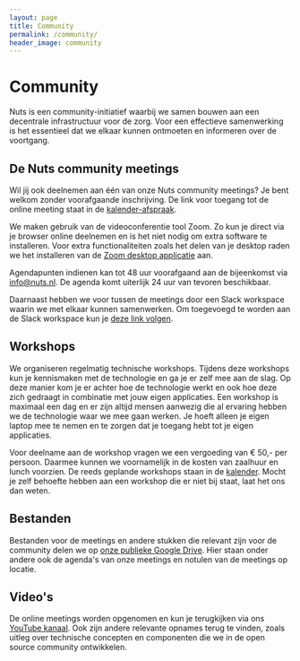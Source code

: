 ```yaml
---
layout: page
title: Community
permalink: /community/
header_image: community
---
```


# Community

Nuts is een community-initiatief waarbij we samen bouwen aan een decentrale
infrastructuur voor de zorg. Voor een effectieve samenwerking is het essentieel
dat we elkaar kunnen ontmoeten en informeren over de voortgang. 

## De Nuts community meetings 

Wil jij ook deelnemen aan één van onze Nuts community meetings? Je bent welkom zonder voorafgaande inschrijving. De link voor toegang tot de online
meeting staat in de [kalender-afspraak](/kalender).

We maken gebruik van de videoconferentie tool Zoom. Zo kun je direct via je browser online deelnemen en is het niet nodig om extra software te installeren. 
Voor extra functionaliteiten zoals het delen van je desktop raden we het installeren van de 
[Zoom desktop applicatie](https://zoom.us/download) aan. 

Agendapunten indienen kan tot 48 uur voorafgaand aan de bijeenkomst via
[info@nuts.nl](mailto:info@nuts.nl). De agenda komt uiterlijk 24 uur van tevoren
beschikbaar.

Daarnaast hebben we voor tussen de meetings door een Slack workspace waarin we
met elkaar kunnen samenwerken. Om toegevoegd te worden aan de Slack workspace
kun je [deze link volgen](https://join.slack.com/t/nuts-foundation/shared_invite/zt-1yd0pvbpw-3AyBQ8uWbM1EYCdDny~Ahw).

## Workshops

We organiseren regelmatig technische workshops. Tijdens deze workshops kun je
kennismaken met de technologie en ga je er zelf mee aan de slag. Op deze manier
kom je er achter hoe de technologie werkt en ook hoe deze zich gedraagt in
combinatie met jouw eigen applicaties. Een workshop is maximaal een dag en er
zijn altijd mensen aanwezig die al ervaring hebben we de technologie waar we mee
gaan werken. Je hoeft alleen je eigen laptop mee te nemen en te zorgen dat je
toegang hebt tot je eigen applicaties.

Voor deelname aan de workshop vragen we een vergoeding van € 50,- per persoon.
Daarmee kunnen we voornamelijk in de kosten van zaalhuur en lunch voorzien. De
reeds geplande workshops staan in de [kalender](/kalender). Mocht je zelf behoefte hebben aan
een workshop die er niet bij staat, laat het ons dan weten.

## Bestanden

Bestanden voor de meetings en andere stukken die relevant zijn voor de community
delen we op [onze publieke Google
Drive](https://drive.google.com/drive/folders/1Cu-vC70UqXeJ4fFQm4ls8R8RHMBuJeom?usp=sharing).
Hier staan onder andere ook de agenda's van onze meetings en notulen van de
meetings op locatie.

## Video's

De online meetings worden opgenomen en kun je terugkijken via ons [YouTube
kanaal](https://www.youtube.com/channel/UCJtbrUe2TphkzDi2lPY5yYQ). Ook zijn
andere relevante opnames terug te vinden, zoals uitleg over technische concepten
en componenten die we in de open source community ontwikkelen.

